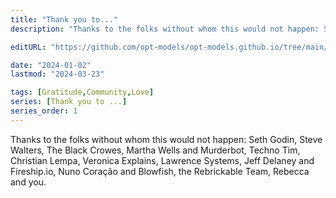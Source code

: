 ```yaml
---
title: "Thank you to..."
description: "Thanks to the folks without whom this would not happen: Seth Godin, Steve Walters, The Black Crowes, Martha Wells and Murderbot, Techno Tim, Christian Lempa, Veronica Explains, Lawrence Systems, Jeff Delaney and Fireship.io, Nuno Coração and Blowfish, the Rebrickable Team, Rebecca and you."

editURL: "https://github.com/opt-models/opt-models.github.io/tree/main/content/compendium/thank-you/index.md"

date: "2024-01-02"
lastmod: "2024-03-23"

tags: [Gratitude,Community,Love]
series: [Thank you to ...]
series_order: 1
---
```


Thanks to the folks without whom this would not happen: Seth Godin, Steve Walters, The Black Crowes, Martha Wells and Murderbot, Techno Tim, Christian Lempa, Veronica Explains, Lawrence Systems, Jeff Delaney and Fireship.io, Nuno Coração and Blowfish, the Rebrickable Team, Rebecca and you.
